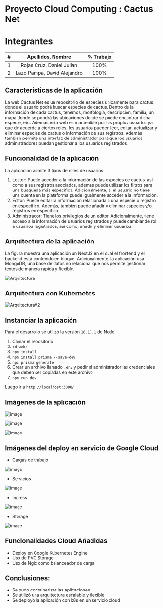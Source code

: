 # Proyecto Cloud Computing : Cactus Net
# Integrantes
|  **#** |  **Apellidos, Nombre** | **% Trabajo** |
| :---: | :---: | :---: |
|  1 | Rojas Cruz, Daniel Julian | 100% |
|  2 | Lazo Pampa, David Alejandro| 100% |
## Características de la aplicación
La web Cactus Net es un repositorio de especies unicamente para cactus, donde el usuario podrá buscar especies de cactus. Dentro de la información de cada cactus, tenemos, morfología, descripción, familia, un mapa donde se pondrá las ubicaciones donde se puede encontrar dicha especie, etc. Ademas esta web es mantenible por los propios usuarios ya que de acuerdo a ciertos roles, los usuarios pueden leer, editar, actualizar y eliminar especies de cactus o información de sus registros. Además también permite una interfaz de administrador para que los usuarios administradores puedan gestionar a los usuarios registrados.
## Funcionalidad de la aplicación
La aplicacion admite 3 tipos de roles de usuarios:
1.	Lector: Puede acceder a la información de las especies de cactus, así como a sus registros asociados, además puede utilizar los filtros para una búsqueda más específica. Adicionalmente, si el usuario no tiene una cuenta en la plataforma puede igualmente acceder a la información.
2.	Editor: Puede editar la información relacionada a una especie o registro en específico. Además, también puede añadir y eliminar especies y/o registros en específico. 
3.	Administrador: Tiene los privilegios de un editor. Adicionalmente, tiene acceso a la información de usuarios registrados y puede cambiar de rol a usuarios registrados, así como, añadir y eliminar usuarios.

## Arquitectura de la aplicación
La figura muestra una aplicación un NextJS en el cual el frontend y el backend está contenido en bloque. Adicionalmente, la aplicación usa MongoDB, una base de datos no relacional que nos permite gestionar textos de manera rápida y flexible. 

![Arquitectura](https://user-images.githubusercontent.com/34191864/193142008-a9d61288-15ee-4937-aefd-fd27feaa8b93.jpg)

## Arquitectura con Kubernetes
![ArquitecturaV2](https://user-images.githubusercontent.com/40555746/201862263-7f9463a1-0a3f-43a8-9d16-5116cedd61ca.png)

## Instanciar la aplicación
Para el desarrollo se utilizó la versión `16.17.1` de Node 

1. Clonar el repositorio
2. `cd web/`
3. `npm install`
4. `npm install prisma --save-dev`
5. `npx prisma generate`
6. Crear un archivo llamado `.env` y pedir al administrador las credenciales que deben ser copiadas en este archivo
7. `npm run dev`

Luego ir a `http://localhost:3000/`

## Imágenes de la aplicación

![image](https://user-images.githubusercontent.com/34191864/193143316-3499a914-b579-47e3-bee8-1bab4aeb8d27.png)

![image](https://user-images.githubusercontent.com/34191864/193143416-616d1c69-8c6b-45bd-8871-654031b5e9b5.png)

![image](https://user-images.githubusercontent.com/34191864/193143474-bb069273-82a8-4b47-98d4-79e24a91d6aa.png)


## Imágenes del deploy en servicio de Google Cloud

- Cargas de trabajo 

![image](https://user-images.githubusercontent.com/34191864/205445363-f4332b18-2cbe-4543-ad1a-7d360c99791f.png)

- Servicios

![image](https://user-images.githubusercontent.com/34191864/205445450-c1d1359e-581e-4037-bb4c-3763b5193081.png)


- Ingress 

![image](https://user-images.githubusercontent.com/34191864/205445394-98d7c1cf-e7c0-4ab5-b1a5-3abbea9cd638.png)

- Storage

![image](https://user-images.githubusercontent.com/34191864/205445486-3a1f887a-4796-48ec-b934-1a722147d759.png)


## Funcionalidades Cloud Añadidas

- Deploy en Google Kubernetes Engine
- Uso de PVC Storage
- Uso de Ngix como balanceador de carga

## Conclusiones:

- Se pudo containerizar las aplicaciones
- Se utilizó una arquitectura escalable y flexible
- Se deployó la aplicación con k8s en un servicio cloud

